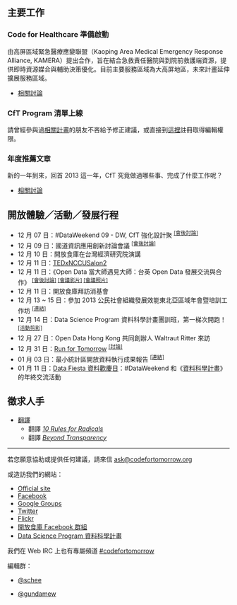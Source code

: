 ## 主要工作

### Code for Healthcare 準備啟動
由高屏區域緊急醫療應變聯盟（Kaoping Area Medical Emergency Response Alliance, KAMERA）提出合作，旨在結合急救責任醫院與到院前救護端資源，提供即時資源媒合與輔助決策優化。目前主要服務區域為大高屏地區，未來計畫延伸擴展服務區域。

- [相關討論][1]

### CfT Program 清單上線
請曾經參與過[相關計畫][2]的朋友不吝給予修正建議，或直接到[這裡][3]註冊取得編輯權限。

### 年度推薦文章
新的一年到來，回首 2013 這一年，CfT 究竟做過哪些事、完成了什麼工作呢？

- [相關討論][4]

## 開放體驗／活動／發展行程
- 12 月 07 日：#DataWeekend 09 - DW, CfT 強化設計聚 <sup>[\[會後討論\]][5]</sup>
- 12 月 09 日：國道資訊應用創新討論會議 <sup>[\[會後討論\]][6]</sup>
- 12 月 10 日：開放食庫在台灣經濟研究院演講
- 12 月 11 日：[TEDxNCCUSalon2][7]
- 12 月 11 日：《Open Data 當大師遇見大師：台英 Open Data 發展交流與合作》 <sup>[\[會後討論\]][8] [\[會議影片\]][9] [\[會議照片\]][10]</sup>
- 12 月 11 日：開放食庫拜訪消基會
- 12 月 13 ~ 15 日：參加 2013 公民社會組織發展效能東北亞區域年會暨培訓工作坊 <sup>[\[連結\]][11]</sup>
- 12 月 14 日：Data Science Program 資料科學計畫團訓班，第一梯次開跑！ <sup>[\[活動剪影\]][12]</sup>
- 12 月 27 日：Open Data Hong Kong 共同創辦人 Waltraut Ritter 來訪
- 12 月 31 日：[Run for Tomorrow][13] <sup>[\[討論\]][14]</sup>
- 01 月 03 日：最小統計區開放資料執行成果報告 <sup>[\[連結\]][15]</sup>
- 01 月 11 日：[Data Fiesta 資料歡慶日][16]：#DataWeekend 和《[資料科學計畫][17]》的年終交流活動

## 徵求人手
- [翻譯][18]
    - 翻譯 [*10 Rules for Radicals*][19]
    - 翻譯 [*Beyond Transparency*][20]

---

若您願意協助或提供任何建議，請來信 ask@codefortomorrow.org

或造訪我們的網站：

- [Official site][21]
- [Facebook][22]
- [Google Groups][23]
- [Twitter][24]
- [Flickr][25]
- [開放食庫 Facebook 群組][26]
- [Data Science Program 資料科學計畫][27]

我們在 Web IRC 上也有專屬頻道 [#codefortomorrow][28]

編輯群：

- [@schee][29]
- [@gundamew][30]


  [1]: https://groups.google.com/d/msg/codefortomorrow/3fhEm-O7MzA/8Z1FcpPz-40J
  [2]: http://alpha.codefortomorrow.org/program
  [3]: http://alpha.codefortomorrow.org/user
  [4]: https://groups.google.com/d/msg/codefortomorrow/sW59fOJ96aU/MgE2-QL1zgcJ
  [5]: https://groups.google.com/d/msg/codefortomorrow/caA2o9o-Pa0/KImd7Y8HkxYJ
  [6]: https://groups.google.com/d/msg/codefortomorrow/D535jjGNhkE/DPGQDFCY_FIJ
  [7]: http://tedxnccu.com/events/2013-12-11-tedxnccusalon2
  [8]: https://groups.google.com/d/msg/codefortomorrow/aigieSDJxmU/ZzpRl_r76VMJ
  [9]: https://www.facebook.com/groups/opendataalliance/permalink/459275144177604/
  [10]: https://www.facebook.com/groups/opendataalliance/permalink/459176720854113/
  [11]: https://groups.google.com/d/msg/codefortomorrow/7sQR6QBJsrs/L_OrWLI9v0UJ
  [12]: http://codefortomorrow.org/post/69959974456
  [13]: https://kktix.com/events/run4tomorrow-2014
  [14]: https://groups.google.com/d/msg/codefortomorrow/aCOXJKT-3IM/q5EeW9aUTFMJ
  [15]: https://groups.google.com/d/msg/codefortomorrow/NUOPUvAOzPE/7ZkN8uTz2r8J
  [16]: https://kktix.com/events/data-fiesta/
  [17]: http://datasci.co/
  [18]: https://groups.google.com/d/msg/codefortomorrow/RK4-uLZLbgQ/lrg_VbSkjTgJ
  [19]: https://archive.org/details/org.resource.public.10rules
  [20]: https://groups.google.com/d/msg/codefortomorrow/60Jx3cp7TLY/CcOc6FFrOOEJ
  [21]: http://codefortomorrow.org/
  [22]: https://www.facebook.com/CodeForTomorrow
  [23]: http://groups.google.com/group/codefortomorrow
  [24]: http://twitter.com/codefortomorrow
  [25]: http://www.flickr.com/groups/codefortomorrow/
  [26]: https://www.facebook.com/groups/foodopendata/
  [27]: http://datasci.co
  [28]: http://webchat.freenode.net/?channels=codefortomorrow
  [29]: https://github.com/schee
  [30]: https://github.com/gundamew
